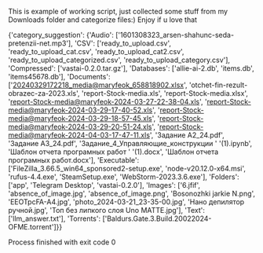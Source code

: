 This is example of working script, just collected some stuff from my Downloads folder and categorize files:)
Enjoy if u love that

{'category_suggestion': {'Audio': ['1601308323_arsen-shahunc-seda-pretenzii-net.mp3'],
                         'CSV': ['ready_to_upload.csv',
                                 'ready_to_upload_cat.csv',
                                 'ready_to_upload_cat2.csv',
                                 'ready_to_upload_categorized.csv',
                                 'ready_to_upload_category.csv'],
                         'Compressed': ['vastai-0.2.0.tar.gz'],
                         'Databases': ['allie-ai-2.db',
                                       'items.db',
                                       'items45678.db'],
                         'Documents': ['20240329172218_media@maryfeok_658818902.xlsx',
                                       'otchet-fin-rezult-obrazec-za-2023.xls',
                                       'report-Stock-media.xls',
                                       'report-Stock-media.xlsx',
                                       'report-Stock-media@maryfeok-2024-03-27-22-38-04.xls',
                                       'report-Stock-media@maryfeok-2024-03-29-17-40-52.xls',
                                       'report-Stock-media@maryfeok-2024-03-29-18-57-45.xls',
                                       'report-Stock-media@maryfeok-2024-03-29-20-51-24.xls',
                                       'report-Stock-media@maryfeok-2024-04-03-17-47-11.xls',
                                       'Задание А2_24.pdf',
                                       'Задание А3_24.pdf',
                                       'Задание_4_Управляющие_конструкции '
                                       '(1).ipynb',
                                       'Шаблон отчета програмных работ '
                                       '(1).docx',
                                       'Шаблон отчета програмных работ.docx'],
                         'Executable': ['FileZilla_3.66.5_win64_sponsored2-setup.exe',
                                        'node-v20.12.0-x64.msi',
                                        'rufus-4.4.exe',
                                        'SteamSetup.exe',
                                        'WebStorm-2023.3.6.exe'],
                         'Folders': ['app', 'Telegram Desktop', 'vastai-0.2.0'],
                         'Images': ['6.jfif',
                                    'absence_of_image.jpg',
                                    'absence_of_image.png',
                                    'Bosonozhki jarkie N.png',
                                    'EEOTpcFA-A4.jpg',
                                    'photo_2024-03-21_23-35-00.jpg',
                                    'Нано депилятор ручной.jpg',
                                    'Топ без липкого слоя Uno MATTE.jpg'],
                         'Text': ['llm_answer.txt'],
                         'Torrents': ['Baldurs.Gate.3.Build.20022024-OFME.torrent']}}

Process finished with exit code 0
